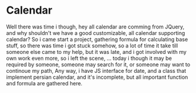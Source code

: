 # Calendar

Well there was time i though, hey all calendar are comming from JQuery, and why shouldn't we have a good customizable, all calendar supporting calendar?
So i came start a project, gathering formula for calculating base stuff, so there was time i got stuck somehow, so a lot of time it take till someone else came to my help,
but it was late, and i got involved with my own work even more, so i left the scene, ... today i though it may be required by someone, someone may search for it, or someone may want to continoue my path,
Any way, i have JS interface for date, and a class that implement persian calendar, and it's incomplete, but all important function and formula are gathered here.
